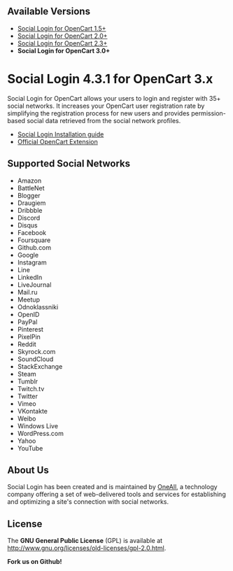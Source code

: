 ## Available Versions
* [Social Login for OpenCart 1.5+](https://github.com/oneall/social-login-opencart/tree/opencart/1.5+)
* [Social Login for OpenCart 2.0+](https://github.com/oneall/social-login-opencart/tree/opencart/2.0+)
* [Social Login for OpenCart 2.3+](https://github.com/oneall/social-login-opencart/tree/opencart/2.3+)
* **Social Login for OpenCart 3.0+**


# Social Login 4.3.1 for OpenCart 3.x

Social Login for OpenCart allows your users to login and register with 35+ social networks. 
It increases your OpenCart user registration rate by simplifying the registration process for 
new users and provides permission-based social data retrieved from the social network profiles.


* [Social Login Installation guide](http://docs.oneall.com/plugins/guide/social-login-opencart/2/)
* [Official OpenCart Extension](https://www.opencart.com/index.php?route=marketplace/extension/info&extension_id=24825)


## Supported Social Networks
* Amazon
* BattleNet
* Blogger
* Draugiem
* Dribbble
* Discord
* Disqus
* Facebook
* Foursquare
* Github.com
* Google
* Instagram
* Line
* LinkedIn
* LiveJournal
* Mail.ru
* Meetup
* Odnoklassniki
* OpenID
* PayPal
* Pinterest
* PixelPin
* Reddit
* Skyrock.com		
* SoundCloud		
* StackExchange
* Steam
* Tumblr
* Twitch.tv
* Twitter
* Vimeo
* VKontakte
* Weibo
* Windows Live
* WordPress.com
* Yahoo
* YouTube


## About Us
Social Login has been created and is maintained by [OneAll](http://www.oneall.com/), a technology company offering a set of 
web-delivered tools and services for establishing and optimizing a site's connection with social networks.


## License
The **GNU General Public License** (GPL) is available at http://www.gnu.org/licenses/old-licenses/gpl-2.0.html.



**Fork us on Github!**